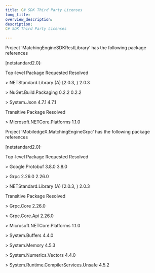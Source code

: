 ```yaml
---
title: C# SDK Third Party Licenses
long_title: 
overview_description: 
description: 
C# SDK Third Party Licenses

---
```


Project ’MatchingEngineSDKRestLibrary’ has the following package references

   [netstandard2.0]: 

   Top-level Package               Requested   Resolved

   &gt; NETStandard.Library     (A)   [2.0.3, )   2.0.3   

   &gt; NuGet.Build.Packaging         0.2.2       0.2.2   

   &gt; System.Json                   4.7.1       4.7.1   

   Transitive Package                 Resolved

   &gt; Microsoft.NETCore.Platforms      1.1.0   

Project ’MobiledgeX.MatchingEngineGrpc’ has the following package references

   [netstandard2.0]: 

   Top-level Package             Requested   Resolved

   &gt; Google.Protobuf             3.8.0       3.8.0   

   &gt; Grpc                        2.26.0      2.26.0  

   &gt; NETStandard.Library   (A)   [2.0.3, )   2.0.3   

   Transitive Package                            Resolved

   &gt; Grpc.Core                                   2.26.0  

   &gt; Grpc.Core.Api                               2.26.0  

   &gt; Microsoft.NETCore.Platforms                 1.1.0   

   &gt; System.Buffers                              4.4.0   

   &gt; System.Memory                               4.5.3   

   &gt; System.Numerics.Vectors                     4.4.0   

   &gt; System.Runtime.CompilerServices.Unsafe      4.5.2

